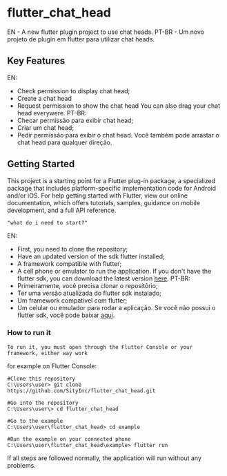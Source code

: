 # flutter_chat_head
EN - A new flutter plugin project to use chat heads.
PT-BR - Um novo projeto de plugin em flutter para utilizar chat heads.

## Key Features
EN:
- Check permission to display chat head;
- Create a chat head
- Request permission to show the chat head
You can also drag your chat head everywere.
PT-BR:
- Checar permissão para exibir chat head;
- Criar um chat head;
- Pedir permissão para exibir o chat head.
Você também pode arrastar o chat head para qualquer direção.

## Getting Started
This project is a starting point for a Flutter plug-in package, a specialized package that includes platform-specific implementation code for Android and/or iOS.
For help getting started with Flutter, view our online documentation, which offers tutorials, samples, guidance on mobile development, and a full API reference.

```
"what do i need to start?"
```

EN:
- First, you need to clone the repository;
- Have an updated version of the sdk flutter installed;
- A framework compatible with flutter;
- A cell phone or emulator to run the application.
If you don't have the flutter sdk, you can download the latest version [here](https://flutter.dev/docs/get-started/install).
PT-BR:
- Primeiramente, você precisa clonar o repositório;
- Ter uma versão atualizada do flutter sdk instalado;
- Um framework compativel com flutter;
- Um celular ou emulador para rodar a aplicação.
Se você não possui o flutter sdk, você pode baixar [aqui](https://flutter.dev/docs/get-started/install).

### How to run it
```
To run it, you must open through the Flutter Console or your framework, either way work 
```
for example on Flutter Console:
```
#Clone this repository
C:\Users\user> git clone https://github.com/SityInc/flutter_chat_head.git

#Go into the repository
C:\Users\user\> cd flutter_chat_head

#Go to the example
C:\Users\user\flutter_chat_head> cd example

#Run the example on your connected phone
C:\Users\user\flutter_chat_head\example> flutter run
```
If all steps are followed normally, the application will run without any problems.
